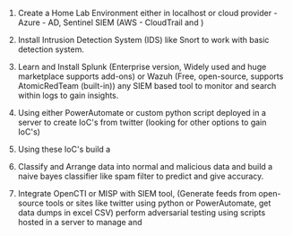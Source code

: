1. Create a Home Lab Environment either in localhost or cloud provider - Azure - AD, Sentinel SIEM (AWS - CloudTrail and )
2. Install Intrusion Detection System (IDS) like Snort to work with basic detection system.
3. Learn and Install Splunk (Enterprise version, Widely used and huge marketplace supports add-ons) or Wazuh (Free, open-source, supports AtomicRedTeam (built-in)) any SIEM based tool to monitor and search within logs to gain insights.
4. Using either PowerAutomate or custom python script deployed in a server to create IoC's from twitter (looking for other options to gain IoC's)
5. Using these IoC's build a 


1. Classify and Arrange data into normal and malicious data and build a naive bayes classifier like spam filter to predict and give accuracy.

2. Integrate OpenCTI or MISP with SIEM tool, (Generate feeds from open-source tools or sites like twitter using python or PowerAutomate, get data dumps in excel CSV) perform adversarial testing using scripts hosted in a server to manage and 